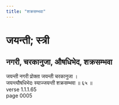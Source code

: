 ```yaml
---
title: "शक्रसम्भवा"
---
```


# जयन्ती; स्त्री
## नगरी, चरकानुजा, औषधिभेद, शक्रसम्भवा
जयन्ती नगरी प्रोक्ता जयन्ती चरकानुजा ।<br />जयन्त्यौषधिभेदः स्याज्जयन्ती शक्रसम्भवा ॥ ६५ ॥<br />verse 1.1.1.65<br />page 0005

